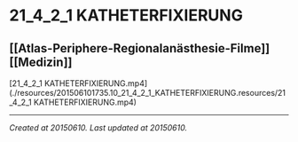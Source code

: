 # 21_4_2_1 KATHETERFIXIERUNG
 [[Atlas-Periphere-Regionalanästhesie-Filme]] [[Medizin]] 
---



[21\_4\_2\_1 KATHETERFIXIERUNG.mp4](./resources/201506101735.10_21_4_2_1_KATHETERFIXIERUNG.resources/21_4_2_1 KATHETERFIXIERUNG.mp4)

---

_Created at 20150610._
_Last updated at 20150610._



